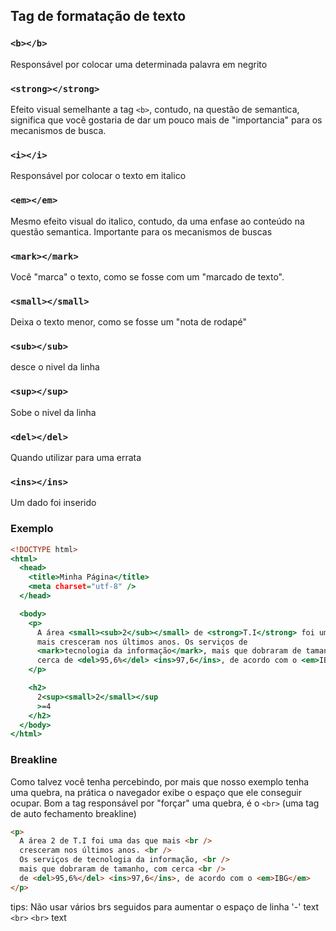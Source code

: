 ## Tag de formatação de texto

### `<b></b>`

Responsável por colocar uma determinada palavra em negrito

### `<strong></strong>`

Efeito visual semelhante a tag `<b>`, contudo, na questão de semantica, significa que você gostaria de dar um pouco
mais de "importancia" para os mecanismos de busca.

### `<i></i>`

Responsável por colocar o texto em italico

### `<em></em>`

Mesmo efeito visual do italico, contudo, da uma enfase ao conteúdo na questão semantica. Importante para os mecanismos de buscas

### `<mark></mark>`

Você "marca" o texto, como se fosse com um "marcado de texto".

### `<small></small>`

Deixa o texto menor, como se fosse um "nota de rodapé"

### `<sub></sub>`

desce o nivel da linha

### `<sup></sup>`

Sobe o nivel da linha

### `<del></del>`

Quando utilizar para uma errata

### `<ins></ins>`

Um dado foi inserido

### Exemplo

```htm
<!DOCTYPE html>
<html>
  <head>
    <title>Minha Página</title>
    <meta charset="utf-8" />
  </head>

  <body>
    <p>
      A área <small><sub>2</sub></small> de <strong>T.I</strong> foi uma das que
      mais cresceram nos últimos anos. Os serviços de
      <mark>tecnologia da informação</mark>, mais que dobraram de tamanho, com
      cerca de <del>95,6%</del> <ins>97,6</ins>, de acordo com o <em>IBG</em>
    </p>

    <h2>
      2<sup><small>2</small></sup
      >=4
    </h2>
  </body>
</html>
```

### Breakline

Como talvez você tenha percebindo, por mais que nosso exemplo tenha uma quebra, na prática o navegador exibe o espaço que ele conseguir ocupar.
Bom a tag responsável por "forçar" uma quebra, é o `<br>` (uma tag de auto fechamento breakline)

```html
<p>
  A área 2 de T.I foi uma das que mais <br />
  cresceram nos últimos anos. <br />
  Os serviços de tecnologia da informação, <br />
  mais que dobraram de tamanho, com cerca <br />
  de <del>95,6%</del> <ins>97,6</ins>, de acordo com o <em>IBG</em>
</p>
```

tips: Não usar vários brs seguidos para aumentar o espaço de linha '-'
text <br>
`<br>`
`<br>`
text
